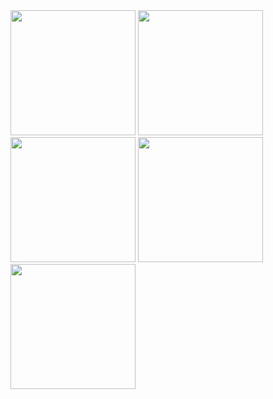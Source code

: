 <img src="https://github.com/An3Dev/friendquotes/assets/29557943/50979c12-26bd-4199-a284-a2ec40f09013" width="200">
<img src="https://github.com/An3Dev/friendquotes/assets/29557943/aeea0578-8151-4b83-96cf-5af948ff9589" width="200">
<img src="https://github.com/An3Dev/friendquotes/assets/29557943/99c3daca-f9c9-49c5-8034-503956e34e6b" width="200">
<img src="https://github.com/An3Dev/friendquotes/assets/29557943/fa24ff8e-ade2-4c65-9a3b-8f10d6e5e151" width="200">
<img src="https://github.com/An3Dev/friendquotes/assets/29557943/c4e83e05-b4fd-4212-a7b2-fe9fcda86169" width="200">
